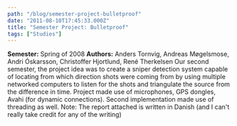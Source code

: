 ```yaml
---
path: "/blog/semester-project-bulletproof"
date: "2011-08-10T17:45:33.000Z"
title: "Semester Project: Bulletproof"
tags: ["Studies"]
---
```


**Semester:** Spring of 2008 **Authors:** Anders Tornvig, Andreas Møgelsmose, Andri Óskarsson, Christoffer Hjortlund, René Therkelsen Our second semester, the project idea was to create a sniper detection system capable of locating from which direction shots were coming from by using multiple networked computers to listen for the shots and triangulate the source from the difference in time. Project made use of microphones, GPS dongles, Avahi (for dynamic connections). Second implementation made use of threading as well. Note: The report attached is written in Danish (and I can't really take credit for any of the writing)